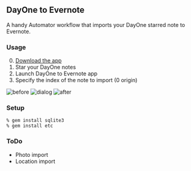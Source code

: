 DayOne to Evernote
------------------

A handy Automator workflow that imports your DayOne starred note to Evernote.

### Usage

0. [Download the app](https://github.com/downloads/mootoh/DayOneToEvernote/DayOneToEvernote.zip)
1. Star your DayOne notes
2. Launch DayOne to Evernote app
3. Specify the index of the note to import (0 origin)

![before](https://raw.github.com/mootoh/DayOneToEvernote/master/doc/before.png)
![dialog](https://raw.github.com/mootoh/DayOneToEvernote/master/doc/dialog.png)
![after](https://raw.github.com/mootoh/DayOneToEvernote/master/doc/after.png)

### Setup

    % gem install sqlite3
    % gem install etc

### ToDo

- Photo import
- Location import
